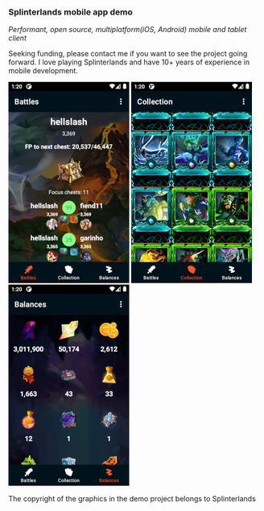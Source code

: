 ### Splinterlands mobile app demo

*Performant, open source, multiplatform(iOS, Android) mobile and tablet client*

Seeking funding, please contact me if you want to see the project going forward. I love playing Splinterlands and have 10+ years of experience in mobile development.

![](screenshot_1.png) ![](screenshot_2.png) ![](screenshot_3.png)


The copyright of the graphics in the demo project belongs to Splinterlands
